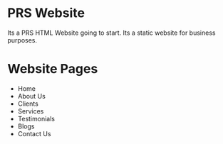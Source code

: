 # PRS Website

Its a PRS HTML Website going to start. Its a static website for business purposes.

# Website Pages

<ul>
    <li>Home</li>
    <li>About Us</li>
    <li>Clients</li>
    <li>Services</li>
    <li>Testimonials</li>
    <li>Blogs</li>
    <li>Contact Us</li>
</ul>